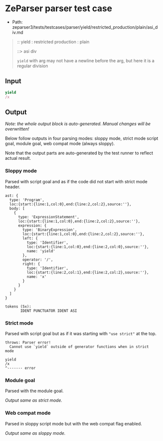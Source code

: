 # ZeParser parser test case

- Path: zeparser3/tests/testcases/parser/yield/restricted_production/plain/asi_div.md

> :: yield : restricted production : plain
>
> ::> asi div
>
> `yield` with arg may not have a newline before the arg, but here it is a regular division


## Input

`````js
yield
/x
`````


## Output

_Note: the whole output block is auto-generated. Manual changes will be overwritten!_

Below follow outputs in four parsing modes: sloppy mode, strict mode script goal, module goal, web compat mode (always sloppy).

Note that the output parts are auto-generated by the test runner to reflect actual result.

### Sloppy mode

Parsed with script goal and as if the code did not start with strict mode header.

`````
ast: {
  type: 'Program',
  loc:{start:{line:1,col:0},end:{line:2,col:2},source:''},
  body: [
    {
      type: 'ExpressionStatement',
      loc:{start:{line:1,col:0},end:{line:2,col:2},source:''},
      expression: {
        type: 'BinaryExpression',
        loc:{start:{line:1,col:0},end:{line:2,col:2},source:''},
        left: {
          type: 'Identifier',
          loc:{start:{line:1,col:0},end:{line:2,col:0},source:''},
          name: 'yield'
        },
        operator: '/',
        right: {
          type: 'Identifier',
          loc:{start:{line:2,col:1},end:{line:2,col:2},source:''},
          name: 'x'
        }
      }
    }
  ]
}

tokens (5x):
       IDENT PUNCTUATOR IDENT ASI
`````

### Strict mode

Parsed with script goal but as if it was starting with `"use strict"` at the top.

`````
throws: Parser error!
  Cannot use `yield` outside of generator functions when in strict mode

yield
/x
^------- error
`````


### Module goal

Parsed with the module goal.

_Output same as strict mode._

### Web compat mode

Parsed in sloppy script mode but with the web compat flag enabled.

_Output same as sloppy mode._

